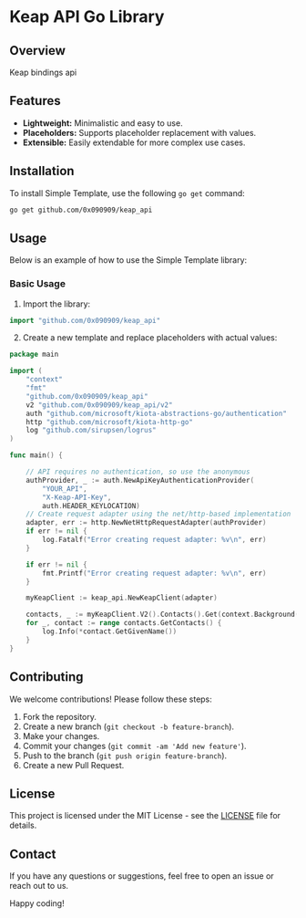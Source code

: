# Keap API Go Library

## Overview

Keap bindings api

## Features

- **Lightweight:** Minimalistic and easy to use.
- **Placeholders:** Supports placeholder replacement with values.
- **Extensible:** Easily extendable for more complex use cases.

## Installation

To install Simple Template, use the following `go get` command:

```bash
go get github.com/0x090909/keap_api
```

## Usage

Below is an example of how to use the Simple Template library:

### Basic Usage

1. Import the library:

```go
import "github.com/0x090909/keap_api"
```

2. Create a new template and replace placeholders with actual values:

```go
package main

import (
	"context"
	"fmt"
	"github.com/0x090909/keap_api"
	v2 "github.com/0x090909/keap_api/v2"
	auth "github.com/microsoft/kiota-abstractions-go/authentication"
	http "github.com/microsoft/kiota-http-go"
	log "github.com/sirupsen/logrus"
)

func main() {

	// API requires no authentication, so use the anonymous
	authProvider, _ := auth.NewApiKeyAuthenticationProvider(
		"YOUR_API",
		"X-Keap-API-Key",
		auth.HEADER_KEYLOCATION)
	// Create request adapter using the net/http-based implementation
	adapter, err := http.NewNetHttpRequestAdapter(authProvider)
	if err != nil {
		log.Fatalf("Error creating request adapter: %v\n", err)
	}

	if err != nil {
		fmt.Printf("Error creating request adapter: %v\n", err)
	}

	myKeapClient := keap_api.NewKeapClient(adapter)

	contacts, _ := myKeapClient.V2().Contacts().Get(context.Background(), &v2.ContactsRequestBuilderGetRequestConfiguration{})
	for _, contact := range contacts.GetContacts() {
		log.Info(*contact.GetGivenName())
	}
}

```

## Contributing

We welcome contributions! Please follow these steps:

1. Fork the repository.
2. Create a new branch (`git checkout -b feature-branch`).
3. Make your changes.
4. Commit your changes (`git commit -am 'Add new feature'`).
5. Push to the branch (`git push origin feature-branch`).
6. Create a new Pull Request.

## License

This project is licensed under the MIT License - see the [LICENSE](LICENSE) file for details.

## Contact

If you have any questions or suggestions, feel free to open an issue or reach out to us.

Happy coding!